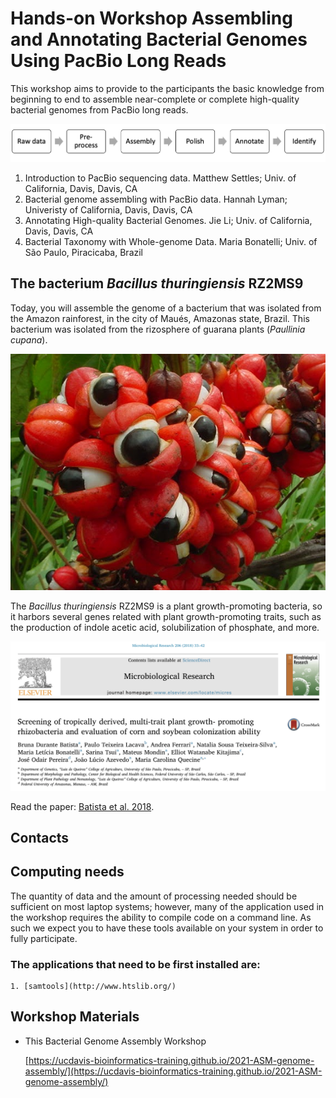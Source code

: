 # Hands-on Workshop Assembling and Annotating Bacterial Genomes Using PacBio Long Reads

This workshop aims to provide to the participants the basic knowledge from beginning to end to assemble near-complete or complete high-quality bacterial genomes from PacBio long reads.

![Pipeline](../fig_bact_tax/Pipeline.png)

1. Introduction to PacBio sequencing data. Matthew Settles; Univ. of California, Davis, Davis, CA
2. Bacterial genome assembling with PacBio data. Hannah Lyman; Univeristy of California, Davis, Davis, CA
3. Annotating High-quality Bacterial Genomes. Jie Li; Univ. of California, Davis, Davis, CA
4. Bacterial Taxonomy with Whole-genome Data. Maria Bonatelli; Univ. of São Paulo, Piracicaba, Brazil

## The bacterium _Bacillus thuringiensis_ RZ2MS9
Today, you will assemble the genome of a bacterium that was isolated from the Amazon rainforest, in the city of Maués, Amazonas state, Brazil. 
This bacterium was isolated from the rizosphere of guarana plants (_Paullinia cupana_).

![Guarana_Plants](../fig_bact_tax/Guarana.jpg)

The _Bacillus thuringiensis_ RZ2MS9 is a plant growth-promoting bacteria, so it harbors several genes related with plant growth-promoting traits, such as the production of indole acetic acid, solubilization of phosphate, and more.

![Article](../fig_bact_tax/Batista_2018.png)

Read the paper: [Batista et al. 2018](../https://www.sciencedirect.com/science/article/pii/S0944501317309229).

## Contacts

## Computing needs

The quantity of data and the amount of processing needed should be sufficient on most laptop systems; however, many of the application used in the workshop requires the ability to compile code on a command line. As such we expect you to have these tools available on your system in order to fully participate.

### The applications that need to be first installed are:

    1. [samtools](http://www.htslib.org/)

     
## Workshop Materials

* This Bacterial Genome Assembly Workshop

   [https://ucdavis-bioinformatics-training.github.io/2021-ASM-genome-assembly/](https://ucdavis-bioinformatics-training.github.io/2021-ASM-genome-assembly/)
